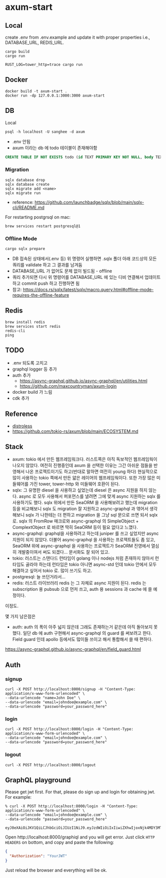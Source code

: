 # axum-start

## Local

create .env from .env.example and update it with proper properties i.e., DATABASE_URL, REDIS_URL.

```
cargo build
cargo run
```

```
RUST_LOG=tower_http=trace cargo run
```

## Docker

```
docker build -t axum-start .
docker run -dp 127.0.0.1:3000:3000 axum-start
```

## DB

Local

```
psql -h localhost -U sanghee -d axum
```

- .env 안됨
- axum 이라는 db 에 todo 테이블이 존재해야함

```sql
CREATE TABLE IF NOT EXISTS todo (id TEXT PRIMARY KEY NOT NULL, body TEXT NOT NULL, complete BOOLEAN NOT NULL);
```

### Migration

```
sqlx database drop
sqlx database create
sqlx migrate add <name>
sqlx migrate run
```

- reference: https://github.com/launchbadge/sqlx/blob/main/sqlx-cli/README.md

For restarting postgrsql on mac:

```
brew services restart postgresql@1
```

### Offline Mode

```
cargo sqlx prepare
```

- DB 접속된 상태에서(.env 등) 위 명령어 실행하면 .sqlx 폴더 아래 코드상의 모든 쿼리를 validate 하고 그 결과를 남겨둠
- DATABASE_URL 가 없어도 문제 없이 빌드됨 - offline
- 쿼리 추가되면 다시 위 명령어를 DATABASE_URL 에 있는 디비 연결해서 업데이트하고 commit push 하고 진행하면 됨
- 참고: https://docs.rs/sqlx/latest/sqlx/macro.query.html#offline-mode-requires-the-offline-feature

## Redis

```
brew install redis
brew services start redis
redis-cli
ping
```

## TODO

- .env 되도록 고치고
- graphql logger 등 추가
- auth 추가
  - https://async-graphql.github.io/async-graphql/en/utilities.html
  - https://github.com/maxcountryman/axum-login
- docker build 가 느림
- cdk 추가

## Reference

- [distroless](https://github.com/GoogleContainerTools/distroless/blob/main/examples/rust/Dockerfile)
- https://github.com/tokio-rs/axum/blob/main/ECOSYSTEM.md

## Stack

- axum: tokio 에서 만든 웹프레임워크다. 러스트쪽은 아직 독보적인 웹프레임웍이 나오지 않았다. 여전히 진행중인데 axum 을 선택한 이유는 그간 아쉬운 점들을 반영해서 나온 프로젝트이기도 하고(반대로 말하면 여전히 young 하다) 현실적으로 많이 사용하는 tokio 쪽에서 만든 얇은 레이어의 웹프레임웍이다. 또한 가장 많은 미들웨어를 가진 tower, tower-http 와 미들웨어 호환이 된다.
- sqlx: 그 유명한 diesel 을 사용하고 싶었는데 diesel 은 async 지원을 하지 않는다. async 로 모두 사용해서 퍼포먼스를 낼려면 그에 맞게 async 지원하는 sqlx 를 사용하기도 했다. sqlx 위에서 만든 SeaORM 을 사용해보려고 했는데 migration 등을 비교해보니 sqlx 도 migration 잘 지원하고 async-graphql 과 엮어서 생각해보니 sqlx 가 나한테는 더 편하고 migration 을 그냥 sql 문으로 쓰면 되서 sqlx 로. sqlx 의 FromRow 매크로와 async-graphql 의 SimpleObject + ComplextObject 로 바르면 딱히 SeaORM 등이 필요 없다고 느꼈다.
- async-graphql: graphql을 사용하려고 하는데 juniper 를 쓰고 싶었지만 async 지원이 되지 않았다. 더불어 async-graphql 을 사용하는 프로젝트들도 좀 있고, SeaORM 위에 async-graphql 을 사용하는 프로젝트가 SeaORM 진영에서 열심히 개발중이여서 써도 되겠다... 문서화도 잘 되어 있고.
- tokio: 러스트는 스탠다드 런타임이 golang 이나 nodejs 처럼 존재하지 않아서 런타임도 골라야 하는데 런타임은 tokio 아니면 async-std 인데 tokio 안에서 모두 해결하고 싶어서 tokio 로. 많이 쓰기도 하고.
- postgresql: 늘 쓰던거라서...
- redis: 러스트 라이브러리 redis 는 그 자체로 async 지원이 된다. redis 는 subscription 용 pubsub 으로 먼저 쓰고, auth 용 sessions 과 cache 에 쓸 예정이다.

이정도.

몇 가지 남은점은

- auth: auth 의 폭이 아주 넓지 않은데 그래도 존재하는거 같은데 아직 돌아보지 못했다. 일단 db 에 auth 구현해서 async-graphql 의 guard 를 써보려고 한다. Field guard 인데 apollo 등에서도 많이들 쓰이고 해서 통합해서 쓸 때 편하다.

https://async-graphql.github.io/async-graphql/en/field_guard.html

## Auth

### signup

```
curl -X POST http://localhost:8000/signup -H "Content-Type: application/x-www-form-urlencoded" \
--data-urlencode "name=John Doe" \
--data-urlencode "email=johndoe@example.com" \
--data-urlencode "password=your_password_here"
```

### login

```
curl -X POST http://localhost:8000/login -H "Content-Type: application/x-www-form-urlencoded" \
--data-urlencode "email=johndoe@example.com" \
--data-urlencode "password=your_password_here"
```

### logout

```
curl -X POST http://localhost:8000/logout
```

## GraphQL playground

Please get jwt first. For that, please do sign up and login for obtaining jwt. For example:

```
% curl -X POST http://localhost:8000/login -H "Content-Type: application/x-www-form-urlencoded" \
--data-urlencode "email=johndoe@example.com" \
--data-urlencode "password=your_password_here"

eyJ0eXAiOiJKV1QiLCJhbGciOiJIUzI1NiJ9.eyJzdWIiOiIxIiwiZXhwIjoxNjk4MDY3MTk0fQ.XKidkbycvqAHXvq7Hle_mWaaMy6YH_AtsMaYgd0OaVU
```

Open http://localhost:8000/graphiql and you will get error. Just click `HTTP HEADERS` on bottom, and copy and paste the following:

```json
{
  "Authorization": "YourJWT"
}
```

Just reload the browser and everything will be ok.
